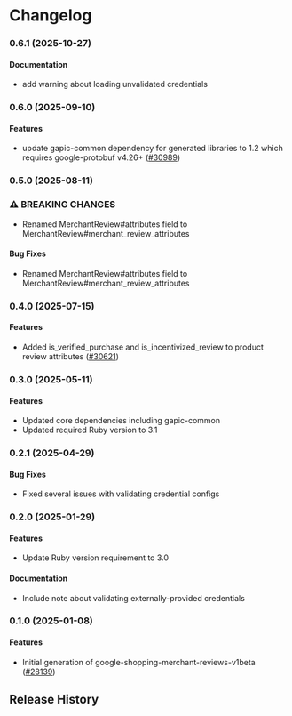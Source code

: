 # Changelog

### 0.6.1 (2025-10-27)

#### Documentation

* add warning about loading unvalidated credentials 

### 0.6.0 (2025-09-10)

#### Features

* update gapic-common dependency for generated libraries to 1.2 which requires google-protobuf v4.26+ ([#30989](https://github.com/googleapis/google-cloud-ruby/issues/30989)) 

### 0.5.0 (2025-08-11)

### ⚠ BREAKING CHANGES

* Renamed MerchantReview#attributes field to MerchantReview#merchant_review_attributes

#### Bug Fixes

* Renamed MerchantReview#attributes field to MerchantReview#merchant_review_attributes 

### 0.4.0 (2025-07-15)

#### Features

* Added is_verified_purchase and is_incentivized_review to product review attributes ([#30621](https://github.com/googleapis/google-cloud-ruby/issues/30621)) 

### 0.3.0 (2025-05-11)

#### Features

* Updated core dependencies including gapic-common 
* Updated required Ruby version to 3.1 

### 0.2.1 (2025-04-29)

#### Bug Fixes

* Fixed several issues with validating credential configs 

### 0.2.0 (2025-01-29)

#### Features

* Update Ruby version requirement to 3.0 
#### Documentation

* Include note about validating externally-provided credentials 

### 0.1.0 (2025-01-08)

#### Features

* Initial generation of google-shopping-merchant-reviews-v1beta ([#28139](https://github.com/googleapis/google-cloud-ruby/issues/28139)) 

## Release History
